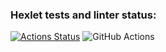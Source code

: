 ### Hexlet tests and linter status:
[![Actions Status](https://github.com/mashaanov/frontend-project-46/actions/workflows/hexlet-check.yml/badge.svg)](https://github.com/mashaanov/frontend-project-46/actions)
![GitHub Actions](https://github.com/mashaanov/frontend-project-46/workflows/CI/badge.svg)



